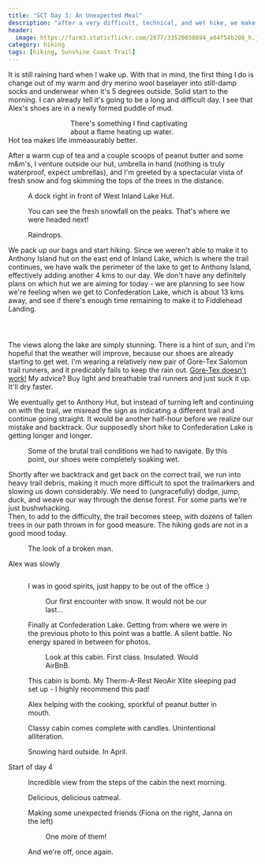 ```yaml
---
title: "SCT Day 3: An Unexpected Meal"
description: "after a very difficult, technical, and wet hike, we make some unexpected friends at the luxurious Confederation Lake hut"
header:
  image: https://farm3.staticflickr.com/2877/33520038694_a04f54b208_h.jpg
category: hiking
tags: [hiking, Sunshine Coast Trail]
---
```

It is still raining hard when I wake up. With that in mind, the first thing I do is change out of my warm and dry merino wool baselayer into still-damp socks and underwear when it's 5 degrees outside. Solid start to the morning. I can already tell it's going to be a long and difficult day. I see that Alex's shoes are in a newly formed puddle of mud.
<figure style="width: 50%; margin: auto;"> 
  <img data-original="https://farm3.staticflickr.com/2827/33989673330_eb39217d1c_h.jpg" data-action="zoom" class="inline-image"/>
  <figcaption>There's something I find captivating about a flame heating up water.</figcaption>
</figure>
Hot tea makes life immeasurably better. 

After a warm cup of tea and a couple scoops of peanut butter and some m&amp;m's, I venture outside our hut, umbrella in hand (nothing is truly waterproof, expect umbrellas), and I'm greeted by a spectacular vista of fresh snow and fog skimming the tops of the trees in the distance. 
<figure> 
  <img data-original="https://farm3.staticflickr.com/2889/33563783943_f45276295a_h.jpg" data-action="zoom" class="inline-image"/>
  <figcaption>A dock right in front of West Inland Lake Hut.</figcaption>
</figure>
<figure> 
  <img data-original="https://farm3.staticflickr.com/2884/34374139025_424f415cda_h.jpg" data-action="zoom" class="inline-image"/>
  <figcaption>You can see the fresh snowfall on the peaks. That's where we were headed next!</figcaption>
</figure>
<figure> 
  <img data-original="https://farm3.staticflickr.com/2890/34215743862_dbdc28de91_h.jpg" data-action="zoom" class="inline-image"/>
  <figcaption>Raindrops.</figcaption>
</figure>
We pack up our bags and start hiking. Since we weren't able to make it to Anthony Island hut on the east end of Inland Lake, which is where the trail continues, we have walk the perimeter of the lake to get to Anthony Island, effectively adding another 4 kms to our day. We don't have any definitely plans on which hut we are aiming for today - we are planning to see how we're feeling when we get to Confederation Lake, which is about 13 kms away, and see if there's enough time remaining to make it to Fiddlehead Landing. 
<figure> 
  <img data-original="https://farm3.staticflickr.com/2881/34374139385_8a089843fd_h.jpg" data-action="zoom" class="inline-image"/>
</figure>
<figure> 
  <img data-original="https://farm5.staticflickr.com/4170/34374139435_a587ebd540_h.jpg" data-action="zoom" class="inline-image"/>
</figure>
<figure> 
  <img data-original="https://farm3.staticflickr.com/2848/34332771286_b85ff5680c_h.jpg" data-action="zoom" class="inline-image"/>
</figure>
The views along the lake are simply stunning. There is a hint of sun, and I'm hopeful that the weather will improve, because our shoes are already starting to get wet. I'm wearing a relatively new pair of Gore-Tex Salomon trail runners, and it predicably fails to keep the rain out. <a href="http://andrewskurka.com/2016/waterproof-gore-tex-shoes-second-chance-complete-failure/">Gore-Tex doesn't work!</a> My advice? Buy light and breathable trail runners and just suck it up. It'll dry faster. 

We eventually get to Anthony Hut, but instead of turning left and continuing on with the trail, we misread the sign as indicating a different trail and continue going straight. It would be another half-hour before we realize our mistake and backtrack. Our supposedly short hike to Confederation Lake is getting longer and longer.
<figure> 
  <img data-original="https://farm3.staticflickr.com/2839/33979313190_de09d77098_h.jpg" data-action="zoom" class="inline-image"/>
  <figcaption>Some of the brutal trail conditions we had to navigate. By this point, our shoes were completely soaking wet.</figcaption>
</figure>
Shortly after we backtrack and get back on the correct trail, we run into heavy trail debris, making it much more difficult to spot the trailmarkers and slowing us down considerably. We need to (ungracefully) dodge, jump, duck, and weave our way through the dense forest. For some parts we're just bushwhacking. 
<figure style="width: 70%; margin: auto;"> 
  <img data-original="https://farm3.staticflickr.com/2864/34232818681_f9a127bdd0_h.jpg" data-action="zoom" class="inline-image"/>
</figure>
Then, to add to the difficulty, the trail becomes steep, with dozens of fallen trees in our path thrown in for good measure. The hiking gods are not in a good mood today.
<figure> 
  <img data-original="https://farm3.staticflickr.com/2805/33521596044_14ac1a5dbc_h.jpg" data-action="zoom" class="inline-image"/>
  <figcaption>The look of a broken man.</figcaption>
</figure>
Alex was slowly 
<figure> 
  <img data-original="https://farm5.staticflickr.com/4158/33553016533_797b32178a_h.jpg" data-action="zoom" class="inline-image"/>
</figure>
<figure> 
  <img data-original="https://farm5.staticflickr.com/4181/34232829061_7c4516dae3_h.jpg" data-action="zoom" class="inline-image"/>
  <figcaption>I was in good spirits, just happy to be out of the office :)</figcaption>
</figure>
<figure style="width: 70%; margin: auto;"> 
  <img data-original="https://farm5.staticflickr.com/4174/33553016183_875d9f8a15_h.jpg" data-action="zoom" class="inline-image"/>
  <figcaption>Our first encounter with snow. It would not be our last...</figcaption>
</figure>
<figure> 
  <img data-original="https://farm3.staticflickr.com/2863/34232828401_dfb6f398f1_h.jpg" data-action="zoom" class="inline-image"/>
  <figcaption>Finally at Confederation Lake. Getting from where we were in the previous photo to this point was a battle. A silent battle. No energy spared in between for photos.</figcaption>
</figure>
<figure style="width: 70%; margin: auto;"> 
  <img data-original="https://farm5.staticflickr.com/4163/33979312830_b764d8ceb0_h.jpg" data-action="zoom" class="inline-image"/>
  <figcaption>Look at this cabin. First class. Insulated. Would AirBnB.</figcaption>
</figure>
<figure> 
  <img data-original="https://farm3.staticflickr.com/2855/33553015453_e1ec03b91b_h.jpg" data-action="zoom" class="inline-image"/>
  <figcaption>This cabin is bomb. My Therm-A-Rest NeoAir Xlite sleeping pad set up - I highly recommend this pad!</figcaption>
</figure>
<figure> 
  <img data-original="https://farm3.staticflickr.com/2877/34363695735_342f0568bb_h.jpg" data-action="zoom" class="inline-image"/>
  <figcaption>Alex helping with the cooking, sporkful of peanut butter in mouth.</figcaption>
</figure>
<figure> 
  <img data-original="https://farm5.staticflickr.com/4191/34363702165_fd18ef86bd_h.jpg" data-action="zoom" class="inline-image"/>
  <figcaption>Classy cabin comes complete with candles. Unintentional alliteration.</figcaption>
</figure>
<figure> 
  <img data-original="https://farm3.staticflickr.com/2887/33979312760_9d42206ab5_h.jpg" data-action="zoom" class="inline-image"/>
  <figcaption>Snowing hard outside. In April.</figcaption>
</figure>

Start of day 4

<figure> 
  <img data-original="https://farm3.staticflickr.com/2847/34363701935_5f4b99014b_h.jpg" data-action="zoom" class="inline-image"/>
  <figcaption>Incredible view from the steps of the cabin the next morning.</figcaption>
</figure>
<figure> 
  <img data-original="https://farm3.staticflickr.com/2873/34322271476_f06cddc006_h.jpg" data-action="zoom" class="inline-image"/>
  <figcaption>Delicious, delicious oatmeal.</figcaption>
</figure>
<figure> 
  <img data-original="https://farm5.staticflickr.com/4159/33553015133_38b217f4f8_h.jpg" data-action="zoom" class="inline-image"/>
  <figcaption>Making some unexpected friends (Fiona on the right, Janna on the left)</figcaption>
</figure>
<figure style="width: 70%; margin: auto;"> 
  <img data-original="https://farm3.staticflickr.com/2861/33553014793_5d10edcc5d_h.jpg" data-action="zoom" class="inline-image"/>
  <figcaption>One more of them!</figcaption>
</figure>
<figure> 
  <img data-original="https://farm3.staticflickr.com/2813/34363701095_ce8e99a3db_h.jpg" data-action="zoom" class="inline-image"/>
  <figcaption>And we're off, once again.</figcaption>
</figure>


